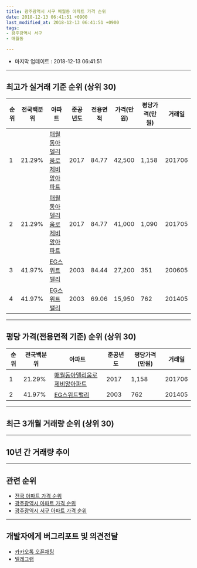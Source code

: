 ```yaml
---
title: 광주광역시 서구 매월동 아파트 가격 순위
date: 2018-12-13 06:41:51 +0900
last_modified_at: 2018-12-13 06:41:51 +0900
tags:
- 광주광역시 서구
- 매월동

---
```


* 마지막 업데이트 : 2018-12-13 06:41:51

---

## 최고가 실거래 기준 순위 (상위 30)


|순위|전국백분위|아파트|준공년도|전용면적|가격(만원)|평당가격(만원)|거래일|
|---|---|---|---|---|---|---|---|
|1|21.29%|[매월동아델리움로제비앙아파트](https://search.naver.com/search.naver?query=%EA%B4%91%EC%A3%BC%EA%B4%91%EC%97%AD%EC%8B%9C+%EC%84%9C%EA%B5%AC+%EB%A7%A4%EC%9B%94%EB%8F%99+%EB%A7%A4%EC%9B%94%EB%8F%99%EC%95%84%EB%8D%B8%EB%A6%AC%EC%9B%80%EB%A1%9C%EC%A0%9C%EB%B9%84%EC%95%99%EC%95%84%ED%8C%8C%ED%8A%B8)|2017|84.77|42,500|1,158|201706|
|2|21.29%|[매월동아델리움로제비앙아파트](https://search.naver.com/search.naver?query=%EA%B4%91%EC%A3%BC%EA%B4%91%EC%97%AD%EC%8B%9C+%EC%84%9C%EA%B5%AC+%EB%A7%A4%EC%9B%94%EB%8F%99+%EB%A7%A4%EC%9B%94%EB%8F%99%EC%95%84%EB%8D%B8%EB%A6%AC%EC%9B%80%EB%A1%9C%EC%A0%9C%EB%B9%84%EC%95%99%EC%95%84%ED%8C%8C%ED%8A%B8)|2017|84.77|41,000|1,090|201705|
|3|41.97%|[EG스위트밸리](https://search.naver.com/search.naver?query=%EA%B4%91%EC%A3%BC%EA%B4%91%EC%97%AD%EC%8B%9C+%EC%84%9C%EA%B5%AC+%EB%A7%A4%EC%9B%94%EB%8F%99+EG%EC%8A%A4%EC%9C%84%ED%8A%B8%EB%B0%B8%EB%A6%AC)|2003|84.44|27,200|351|200605|
|4|41.97%|[EG스위트밸리](https://search.naver.com/search.naver?query=%EA%B4%91%EC%A3%BC%EA%B4%91%EC%97%AD%EC%8B%9C+%EC%84%9C%EA%B5%AC+%EB%A7%A4%EC%9B%94%EB%8F%99+EG%EC%8A%A4%EC%9C%84%ED%8A%B8%EB%B0%B8%EB%A6%AC)|2003|69.06|15,950|762|201405|


---

## 평당 가격(전용면적 기준) 순위 (상위 30)


|순위|전국백분위|아파트|준공년도|평당가격(만원)|거래일|
|---|---|---|---|---|---|
|1|21.29%|[매월동아델리움로제비앙아파트](https://search.naver.com/search.naver?query=%EA%B4%91%EC%A3%BC%EA%B4%91%EC%97%AD%EC%8B%9C+%EC%84%9C%EA%B5%AC+%EB%A7%A4%EC%9B%94%EB%8F%99+%EB%A7%A4%EC%9B%94%EB%8F%99%EC%95%84%EB%8D%B8%EB%A6%AC%EC%9B%80%EB%A1%9C%EC%A0%9C%EB%B9%84%EC%95%99%EC%95%84%ED%8C%8C%ED%8A%B8)|2017|1,158|201706|
|2|41.97%|[EG스위트밸리](https://search.naver.com/search.naver?query=%EA%B4%91%EC%A3%BC%EA%B4%91%EC%97%AD%EC%8B%9C+%EC%84%9C%EA%B5%AC+%EB%A7%A4%EC%9B%94%EB%8F%99+EG%EC%8A%A4%EC%9C%84%ED%8A%B8%EB%B0%B8%EB%A6%AC)|2003|762|201405|


---

## 최근 3개월 거래량 순위 (상위 30)


<div style="width:100%;">
    <canvas id="deal_count_ranking" height="250"></canvas>
</div>


<script>
new Chart(document.getElementById("deal_count_ranking"), {
    type: 'horizontalBar',
    data: {
        labels: ['EG스위트밸리'],
        datasets: [{
            label: '실거래 수',
            data: [1],
            borderColor: "rgba(255, 0, 128, 1)",
            backgroundColor: "rgba(255, 0, 128, 0.5)",
            fill: false,
        }]
    },
    options: {
        responsive: true,
        title: {
            display: true,
            text: '최근 3개월 거래량 순위'
        },
        tooltips: {
            mode: 'index',
            intersect: false,
            callbacks: {
                title: function(tooltipItems, data) {
                    return "실거래 수:";
                },
                label: function(tooltipItem, data) {
                    return data.labels[tooltipItem.index] + ": " + tooltipItem.xLabel;
                }
            }
        },
        hover: {
            mode: 'nearest',
            intersect: true
        },
        scales: {
            xAxes: [{
                display: true,
                scaleLabel: {
                    display: true,
                    labelString: '실거래 수'
                },
                ticks: {
                    suggestedMin: 0,
                }
            }],
            yAxes: [{
                display: true,
                ticks: {
                    autoSkip: false,
                    callback: function(value, index, values) {
                        if (value.length > 15)
                            return value.substr(0, 13) + "...";
                        else
                            return value;
                    }
                },
                scaleLabel: {
                    display: false,
                }
            }]
        }
    }
});

</script>


---

## 10년 간 거래량 추이


<div style="width:100%;">
    <canvas id="deal_progress" height="250"></canvas>
</div>

<script>
new Chart(document.getElementById("deal_progress"), {
    type: 'line',
    data: {
        labels: ['200812','200901','200902','200903','200904','200905','200906','200907','200908','200909','200910','200911','200912','201001','201002','201003','201004','201005','201006','201007','201008','201009','201010','201011','201012','201101','201102','201103','201104','201105','201106','201107','201108','201109','201110','201111','201112','201201','201202','201203','201204','201205','201206','201207','201208','201209','201210','201211','201212','201301','201302','201303','201304','201305','201306','201307','201308','201309','201310','201311','201312','201401','201402','201403','201404','201405','201406','201407','201408','201409','201410','201411','201412','201501','201502','201503','201504','201505','201506','201507','201508','201509','201510','201511','201512','201601','201602','201603','201604','201605','201606','201607','201608','201609','201610','201611','201612','201701','201702','201703','201704','201705','201706','201707','201708','201709','201710','201711','201712','201801','201802','201803','201804','201805','201806','201807','201808','201809','201810','201811','201812'],
        datasets: [{
            label: '실거래 수',
            pointRadius: 1,
            data: [1, 3, 1, 0, 1, 0, 4, 7, 2, 5, 3, 1, 0, 1, 2, 2, 0, 4, 2, 3, 7, 5, 3, 4, 2, 8, 4, 3, 0, 0, 2, 1, 0, 2, 2, 5, 4, 2, 2, 5, 0, 1, 1, 0, 3, 1, 0, 2, 2, 0, 1, 3, 0, 2, 6, 1, 1, 1, 1, 0, 5, 2, 1, 1, 1, 2, 5, 1, 1, 0, 2, 2, 2, 3, 2, 1, 1, 1, 1, 2, 1, 3, 1, 1, 0, 1, 1, 0, 0, 1, 1, 1, 2, 1, 0, 0, 1, 0, 1, 0, 0, 4, 9, 3, 7, 4, 2, 1, 3, 1, 1, 5, 1, 4, 2, 3, 5, 4, 1, 0, 0],
            borderColor: "rgba(255, 201, 14, 1)",
            backgroundColor: "rgba(255, 201, 14, 0.5)",
            fill: true,
        }]
    },
    options: {
        responsive: true,
        title: {
            display: true,
            text: '10년간 거래량 추이'
        },
        tooltips: {
            mode: 'index',
            intersect: false,
        },
        hover: {
            mode: 'nearest',
            intersect: true
        },
        scales: {
            xAxes: [{
                display: true,
                scaleLabel: {
                    display: true,
                    labelString: '년/월'
                }
            }],
            yAxes: [{
                display: true,
                ticks: {
                    suggestedMin: 0,
                },
                scaleLabel: {
                    display: true,
                    labelString: '실거래 수'
                }
            }]
        }
    }
});

</script>


---

## 관련 순위

- [전국 아파트 가격 순위](https://inasie.github.io/apt-ranking/전국)
- [광주광역시 아파트 가격 순위](https://inasie.github.io/apt-ranking/광주광역시)
- [광주광역시 서구 아파트 가격 순위](https://inasie.github.io/apt-ranking/광주광역시-서구)


---

## 개발자에게 버그리포트 및 의견전달

- [카카오톡 오픈채팅](https://open.kakao.com/o/gLJUAP4)
- [텔레그램](https://t.me/inasie)


